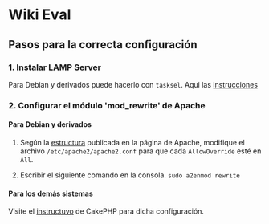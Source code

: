 Wiki Eval
=========

## Pasos para la correcta configuración
### 1. Instalar LAMP Server
Para Debian y derivados puede hacerlo con `tasksel`. Aqui las [instrucciones](http://www.unixmen.com/install-lamp-with-1-command-in-ubuntu-1010-maverick-meerkat/)

### 2. Configurar el módulo 'mod_rewrite' de Apache
#### Para Debian y derivados
1. Según la [estructura](http://wiki.apache.org/httpd/DistrosDefaultLayout#Debian.2C_Ubuntu_.28Apache_httpd_2.x.29:) publicada en la página de Apache, modifique el archivo `/etc/apache2/apache2.conf` para que cada `AllowOverride` esté en `All`.

2. Escribir el siguiente comando en la consola. `sudo a2enmod rewrite`

#### Para los demás sistemas
Visite el [instructuvo](http://book.cakephp.org/2.0/en/installation/url-rewriting.html) de CakePHP para dicha configuración.